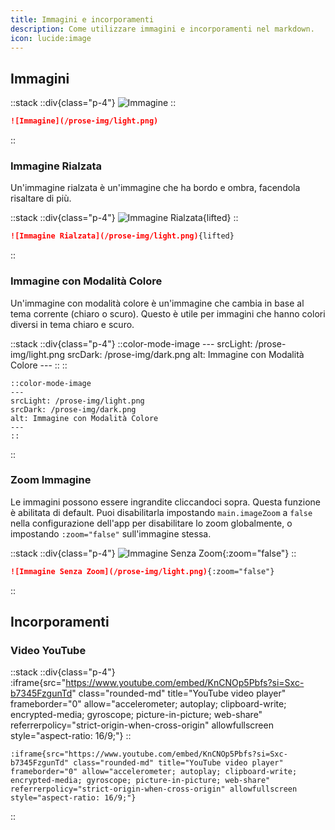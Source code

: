 ```yaml
---
title: Immagini e incorporamenti
description: Come utilizzare immagini e incorporamenti nel markdown.
icon: lucide:image
---
```


## Immagini

::stack
  ::div{class="p-4"}
  ![Immagine](/prose-img/light.png)
  ::

  ```md
  ![Immagine](/prose-img/light.png)
  ```
::

### Immagine Rialzata

Un'immagine rialzata è un'immagine che ha bordo e ombra, facendola risaltare di più.

::stack
  ::div{class="p-4"}
  ![Immagine Rialzata](/prose-img/light.png){lifted}
  ::

  ```md
  ![Immagine Rialzata](/prose-img/light.png){lifted}
  ```
::

### Immagine con Modalità Colore

Un'immagine con modalità colore è un'immagine che cambia in base al tema corrente (chiaro o scuro). Questo è utile per immagini che hanno colori diversi in tema chiaro e scuro.

::stack
  ::div{class="p-4"}
    ::color-mode-image
    ---
    srcLight: /prose-img/light.png
    srcDark: /prose-img/dark.png
    alt: Immagine con Modalità Colore
    ---
    ::
  ::

  ```mdc
  ::color-mode-image
  ---
  srcLight: /prose-img/light.png
  srcDark: /prose-img/dark.png
  alt: Immagine con Modalità Colore
  ---
  ::
  ```
::

### Zoom Immagine

Le immagini possono essere ingrandite cliccandoci sopra. Questa funzione è abilitata di default. Puoi disabilitarla impostando `main.imageZoom` a `false` nella configurazione dell'app per disabilitare lo zoom globalmente, o impostando `:zoom="false"` sull'immagine stessa.

::stack
  ::div{class="p-4"}
  ![Immagine Senza Zoom](/prose-img/light.png){:zoom="false"}
  ::

  ```md
  ![Immagine Senza Zoom](/prose-img/light.png){:zoom="false"}
  ```
::

## Incorporamenti

### Video YouTube

::stack
  ::div{class="p-4"}
  :iframe{src="https://www.youtube.com/embed/KnCNOp5Pbfs?si=Sxc-b7345FzgunTd" class="rounded-md" title="YouTube video player" frameborder="0" allow="accelerometer; autoplay; clipboard-write; encrypted-media; gyroscope; picture-in-picture; web-share" referrerpolicy="strict-origin-when-cross-origin" allowfullscreen style="aspect-ratio: 16/9;"}
  ::
  ```mdc
  :iframe{src="https://www.youtube.com/embed/KnCNOp5Pbfs?si=Sxc-b7345FzgunTd" class="rounded-md" title="YouTube video player" frameborder="0" allow="accelerometer; autoplay; clipboard-write; encrypted-media; gyroscope; picture-in-picture; web-share" referrerpolicy="strict-origin-when-cross-origin" allowfullscreen style="aspect-ratio: 16/9;"}
  ```
::
